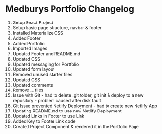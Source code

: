 # Medburys Portfolio Changelog

1. Setup React Project
2. Setup basic page structure, navbar & footer
3. Installed Materialize CSS
4. Added Footer
5. Added Portfolio
6. Imported Images
7. Updated Footer and README.md
8. Updated CSS
9. Updated messaging for Portfolio
10. Updated form layout
11. Removed unused starter files
12. Updated CSS
13. Updated comments
14. Remove ._ files
15. Issue with Git - had to delete .git folder, git init & deploy to a new repository - problem caused after disk fault
16. Git Issue prevented Netlify Deployment - had to create new Netlify App
17. Updating README.md to use new Netlify Deployment
18. Updated Links in Footer to use Link
19. Added Key to Footer Link code
20. Created Project Component & rendered it in the Portfolio Page
